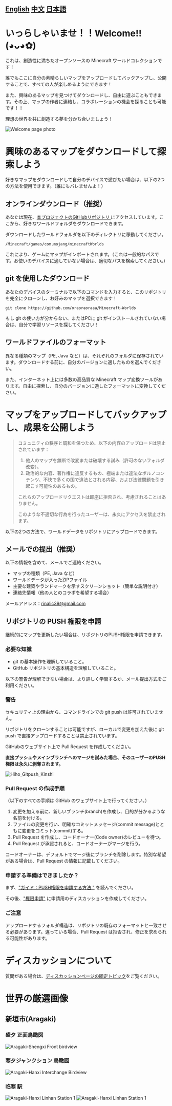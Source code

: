 ## [English](/README/README-EN.md) [中文](/README/README-ZH-CN.md) [日本語](/README/README-JA.md)
#  いっらしゃいませ！！Welcome!!(◕ᴗ◕✿)

これは、創造性に満ちたオープンソースの Minecraft ワールドコレクションです！

誰でもここに自分の素晴らしいマップをアップロードしてバックアップし、公開することで、すべての人が楽しめるようにできます！

また、興味のあるマップを見つけてダウンロードし、自由に遊ぶこともできます。その上、マップの作者に連絡し、コラボレーションの機会を探ることも可能です！！

理想の世界を共に創造する夢を分かち合いましょう！

![Welcome page photo](/Repo-Assets/Welcome-Main-Page.jpg)

# 興味のあるマップをダウンロードして探索しよう

好きなマップをダウンロードして自分のデバイスで遊びたい場合は、以下の2つの方法を使用できます。（誰にもバレませんよ！）

## オンラインダウンロード（推奨）

あなたは現在、[本プロジェクトのGitHubリポジトリ ](https://github.com/oraoraoraaa/Minecraft-Worlds)にアクセスしています。ここから、好きなワールドフォルダをダウンロードできます。

ダウンロードしたワールドフォルダを以下のディレクトリに移動してください。

```
/Minecraft/games/com.mojang/minecraftWorlds
```

これにより、ゲームにマップがインポートされます。（これは一般的なパスです。お使いのデバイスに適していない場合は、適切なパスを検索してください。）

## git を使用したダウンロード

あなたのデバイスのターミナルで以下のコマンドを入力すると、このリポジトリを完全にクローンし、お好みのマップを選択できます！

```
git clone https://github.com/oraoraoraaa/Minecraft-Worlds
```

もし git の使い方が分からない、またはPCに git がインストールされていない場合は、自分で学習リソースを探してください！

## ワールドファイルのフォーマット

異なる種類のマップ（PE, Java など）は、それぞれのフォルダに保存されています。ダウンロードする前に、自分のバージョンに適したものを選んでください。

また、インターネット上には多数の高品質な Minecraft マップ変換ツールがあります。自由に探索し、自分のバージョンに適したフォーマットに変換してください。


# マップをアップロードしてバックアップし、成果を公開しよう


> コミュニティの秩序と調和を保つため、以下の内容のアップロードは禁止されています：
> 1. 他人のマップを無断で改変または破壊する試み（許可のないフォルダ改変）。
> 2. 政治的な内容、著作権に違反するもの、極端または違法なポルノコンテンツ、不快で多くの国で違法とされる内容、および法律問題を引き起こす可能性のあるもの。
> 
> これらのアップロードリクエストは即座に拒否され、考慮されることはありません。
>
> このような不適切な行為を行ったユーザーは、永久にアクセスを禁止されます。


以下の2つの方法で、ワールドデータをリポジトリにアップロードできます。

## メールでの提出（推奨）

以下の情報を含めて、メールでご連絡ください。
- マップの種類（PE, Java など）
- ワールドデータが入ったZIPファイル
- 主要な建築やランドマークを示すスクリーンショット（簡単な説明付き）
- 連絡先情報（他の人とのコラボを希望する場合）

メールアドレス：rinalic39@gmail.com

## リポジトリの PUSH 権限を申請

継続的にマップを更新したい場合は、リポジトリのPUSH権限を申請できます。

### 必要な知識

- git の基本操作を理解していること。
- GitHub リポジトリの基本構造を理解していること。


以下の警告が理解できない場合は、より詳しく学習するか、メール提出方式をご利用ください。

### 警告

セキュリティ上の理由から、コマンドラインでの git push は許可されていません。

リポジトリをクローンすることは可能ですが、ローカルで変更を加えた後に git push で直接アップロードすることは禁止されています。

GitHubのウェブサイト上で Pull Request を作成してください。

**直接プッシュやメインブランチへのマージを試みた場合、そのユーザーのPUSH権限は永久に剥奪されます。**

![Hiho_Gitpush_Kinshi](https://github.com/user-attachments/assets/7c282dbc-caaa-4f85-b38f-fbbf267d727a)

### Pull Request の作成手順

（以下のすべての手順は GitHub のウェブサイト上で行ってください。）
1.	変更を加える前に、新しいブランチ(branch)を作成し、目的が分かるような名前を付ける。
2.	ファイルの変更を行い、明確なコミットメッセージ(commit message)とともに変更をコミット(commit)する。
3.	Pull Request を作成し、コードオーナー(Code owner)のレビューを待つ。
4.	Pull Request が承認されると、コードオーナーがマージを行う。

コードオーナーは、デフォルトでマージ後にブランチを削除します。特別な希望がある場合は、Pull Request の情報に記載してください。

### 申請する準備はできましたか？

まず、["ガイド：PUSH権限を申請する方法 "](https://github.com/oraoraoraaa/Minecraft-Worlds/discussions/2) を読んでください。

その後、["権限申請"](https://github.com/oraoraoraaa/Minecraft-Worlds/discussions/categories/apply-for-permission) に申請用のディスカッションを作成してください。

### ご注意

アップロードするフォルダ構造は、リポジトリの既存のフォーマットと一致させる必要があります。違っている場合、Pull Request は拒否され、修正を求められる可能性があります。

# ディスカッションについて

質問がある場合は、[ディスカッションページの固定トピック](https://github.com/oraoraoraaa/Minecraft-Worlds/discussions/1)をご覧ください。

# 世界の厳選画像
## 新垣市(Aragaki)
### 盛夕 正面鳥瞰図
![Aragaki-Shengxi Front birdview](/Worlds/Screenshots/Aragaki-PE/Shengxi-Front.PNG)
### 寒夕ジャンクション 鳥瞰図
![Aragaki-Hanxi Interchange Birdview](/Worlds/Screenshots/Aragaki-PE/Hanxi-Interchange.PNG)
### 临寒 駅
![Aragaki-Hanxi Linhan Station 1](/Worlds/Screenshots/Aragaki-PE/Linhan-Station1.PNG)
![Aragaki-Hanxi Linhan Station 1](/Worlds/Screenshots/Aragaki-PE/Linhan-Station2.PNG)

